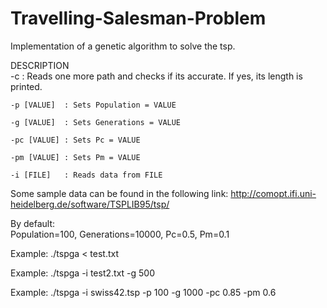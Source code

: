 # Travelling-Salesman-Problem
Implementation of a genetic algorithm to solve the tsp.

DESCRIPTION  
	-c		: Reads one more path and checks if its accurate. If yes, its length is printed.  

	-p [VALUE]	: Sets Population = VALUE  

	-g [VALUE]	: Sets Generations = VALUE  

	-pc [VALUE]	: Sets Pc = VALUE  

	-pm [VALUE]	: Sets Pm = VALUE  

	-i [FILE]	: Reads data from FILE
  
Some sample data can be found in the following link:
http://comopt.ifi.uni-heidelberg.de/software/TSPLIB95/tsp/

By default:  
Population=100, Generations=10000, Pc=0.5, Pm=0.1

Example:
./tspga < test.txt

Example:
./tspga -i test2.txt -g 500

Example:
./tspga -i swiss42.tsp -p 100 -g 1000 -pc 0.85 -pm 0.6
